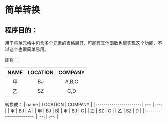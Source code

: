 # 简单转换

## 程序目的：

用于将单元格中包含多个元素的表格展开，可能有其他函数也能实现这个功能，不过这个也很简单易用。

即将：

| NAME |  LOCATION    |   COMPANY   |
| :---------------------: | :--: | :--: |
|                甲         |  BJ    |   A,B,C   |
|     乙     |    SZ  |    C,D  |

转换成：
| name |  LOCATION    |   COMPANY   |
| :---------------------: | :--: | :--: |
|                甲         |  BJ    |   A   |
|                甲         |  BJ    |   B|
|                甲         |  BJ    |   C |
|     乙     |    SZ  |    C |
|     乙     |    SZ  |    D  |
| :---------------------: | :--: | :--: |
